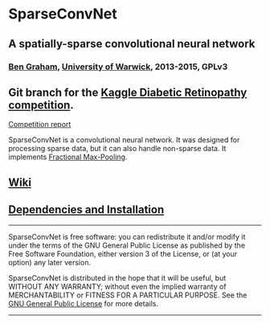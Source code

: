 # SparseConvNet
## A spatially-sparse convolutional neural network
### [Ben Graham](http://www2.warwick.ac.uk/fac/sci/statistics/staff/academic-research/graham/), [University of Warwick](http://www2.warwick.ac.uk/fac/sci/statistics/), 2013-2015, GPLv3

## Git branch for the [Kaggle Diabetic Retinopathy competition](https://www.kaggle.com/c/diabetic-retinopathy-detection).

[Competition report](competitionreport.pdf)

SparseConvNet is a convolutional neural network. It was designed for processing sparse data, but it can also handle non-sparse data. It implements [Fractional Max-Pooling](http://arxiv.org/abs/1412.6071).

## [Wiki](https://github.com/btgraham/SparseConvNet/wiki)
## [Dependencies and Installation](https://github.com/btgraham/SparseConvNet/wiki/Installation)

**************************************************************************
SparseConvNet is free software: you can redistribute it and/or modify
it under the terms of the GNU General Public License as published by
the Free Software Foundation, either version 3 of the License, or
(at your option) any later version.

SparseConvNet is distributed in the hope that it will be useful,
but WITHOUT ANY WARRANTY; without even the implied warranty of
MERCHANTABILITY or FITNESS FOR A PARTICULAR PURPOSE.  See the
[GNU General Public License](http://www.gnu.org/licenses/) for more details.
**************************************************************************

